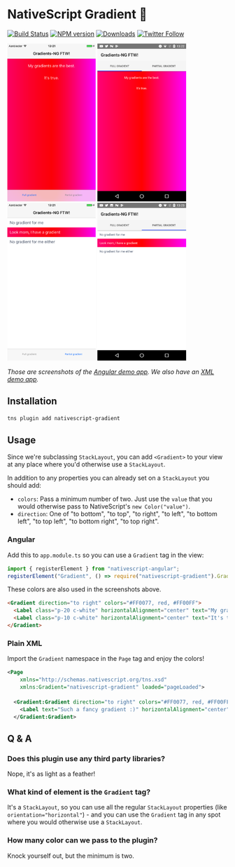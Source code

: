 # NativeScript Gradient 🎨

[![Build Status][build-status]][build-url]
[![NPM version][npm-image]][npm-url]
[![Downloads][downloads-image]][npm-url]
[![Twitter Follow][twitter-image]][twitter-url]

[build-status]:https://travis-ci.org/EddyVerbruggen/nativescript-gradient.svg?branch=master
[build-url]:https://travis-ci.org/EddyVerbruggen/nativescript-gradient
[npm-image]:http://img.shields.io/npm/v/nativescript-gradient.svg
[npm-url]:https://npmjs.org/package/nativescript-gradient
[downloads-image]:http://img.shields.io/npm/dm/nativescript-gradient.svg
[twitter-image]:https://img.shields.io/twitter/follow/eddyverbruggen.svg?style=social&label=Follow%20me
[twitter-url]:https://twitter.com/eddyverbruggen

<img src="https://github.com/EddyVerbruggen/nativescript-gradient/raw/master/screenshots/ios-full.png" height="360px" />  <img src="https://github.com/EddyVerbruggen/nativescript-gradient/raw/master/screenshots/android-full.png" height="360px" />  <img src="https://github.com/EddyVerbruggen/nativescript-gradient/raw/master/screenshots/ios-partial.png" height="360px" />  <img src="https://github.com/EddyVerbruggen/nativescript-gradient/raw/master/screenshots/android-partial.png" height="360px" />

_Those are screenshots of the [Angular demo app](https://github.com/EddyVerbruggen/nativescript-gradient/tree/master/demo-ng). We also have an [XML demo app](https://github.com/EddyVerbruggen/nativescript-gradient/tree/master/demo)._

## Installation
```bash
tns plugin add nativescript-gradient
```

## Usage
Since we're subclassing `StackLayout`, you can add `<Gradient>` to your view at any place where you'd otherwise use a `StackLayout`.

In addition to any properties you can already set on a `StackLayout` you should add:

* `colors`: Pass a minimum number of two. Just use the `value` that you would otherwise pass to NativeScript's `new Color("value")`.
* `direction`: One of "to bottom", "to top", "to right", "to left", "to bottom left", "to top left", "to bottom right", "to top right".

### Angular
Add this to `app.module.ts` so you can use a `Gradient` tag in the view:

```typescript
import { registerElement } from "nativescript-angular";
registerElement("Gradient", () => require("nativescript-gradient").Gradient);
```

These colors are also used in the screenshots above.
```html
<Gradient direction="to right" colors="#FF0077, red, #FF00FF">
  <Label class="p-20 c-white" horizontalAlignment="center" text="My gradients are the best." textWrap="true"></Label>
  <Label class="p-10 c-white" horizontalAlignment="center" text="It's true." textWrap="true"></Label>
</Gradient>
```

### Plain XML
Import the `Gradient` namespace in the `Page` tag and enjoy the colors!
```xml
<Page
    xmlns="http://schemas.nativescript.org/tns.xsd"
    xmlns:Gradient="nativescript-gradient" loaded="pageLoaded">

  <Gradient:Gradient direction="to right" colors="#FF0077, red, #FF00FF">
    <Label text="Such a fancy gradient :)" horizontalAlignment="center"/>
  </Gradient:Gradient>
```

## Q & A
### Does this plugin use any third party libraries?
Nope, it's as light as a feather!

### What kind of element is the `Gradient` tag?
It's a `StackLayout`, so you can use all the regular `StackLayout` properties (like `orientation="horizontal"`) - and you can use the `Gradient` tag in any spot where you would otherwise use a `StackLayout`.

### How many color can we pass to the plugin?
Knock yourself out, but the minimum is two.
